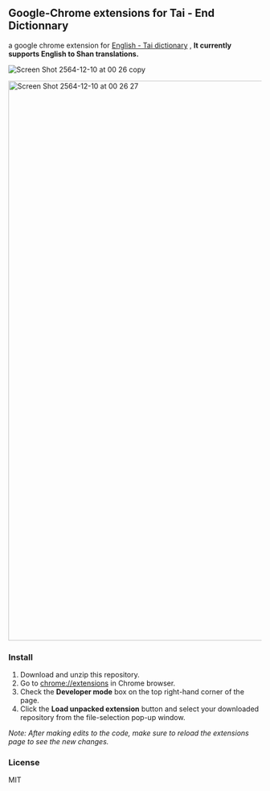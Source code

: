 ## Google-Chrome extensions for Tai - End Dictionnary

a google chrome extension for [English - Tai dictionary](https://taidictionary.noernova.com) , **It currently supports English to Shan translations.**

![Screen Shot 2564-12-10 at 00 26 copy](https://user-images.githubusercontent.com/9565672/145446520-76033b23-c54b-48d4-919e-977c51d95f52.jpg)

<img width="1112" alt="Screen Shot 2564-12-10 at 00 26 27" src="https://user-images.githubusercontent.com/9565672/145446543-07d1d5af-e905-4d5d-89a2-bcd72a359b27.png">

### Install

1. Download and unzip this repository.
2. Go to [chrome://extensions](chrome://extensions) in Chrome browser.
3. Check the **Developer mode** box on the top right-hand corner of the page.
4. Click the **Load unpacked extension** button and select your downloaded repository from the file-selection pop-up window.

_Note: After making edits to the code, make sure to reload the extensions page to see the new changes._



### License 

MIT
